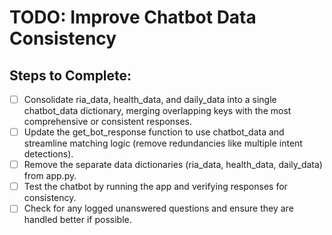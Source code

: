 # TODO: Improve Chatbot Data Consistency

## Steps to Complete:
- [ ] Consolidate ria_data, health_data, and daily_data into a single chatbot_data dictionary, merging overlapping keys with the most comprehensive or consistent responses.
- [ ] Update the get_bot_response function to use chatbot_data and streamline matching logic (remove redundancies like multiple intent detections).
- [ ] Remove the separate data dictionaries (ria_data, health_data, daily_data) from app.py.
- [ ] Test the chatbot by running the app and verifying responses for consistency.
- [ ] Check for any logged unanswered questions and ensure they are handled better if possible.
